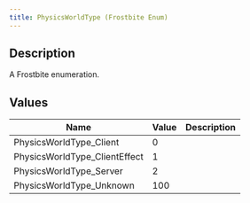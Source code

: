 ```yaml
---
title: PhysicsWorldType (Frostbite Enum)
---
```

## Description

A Frostbite enumeration.

## Values

| Name                           | Value | Description |
| ------------------------------ | ----- | ----------- |
| PhysicsWorldType\_Client       | 0     |             |
| PhysicsWorldType\_ClientEffect | 1     |             |
| PhysicsWorldType\_Server       | 2     |             |
| PhysicsWorldType\_Unknown      | 100   |             |
